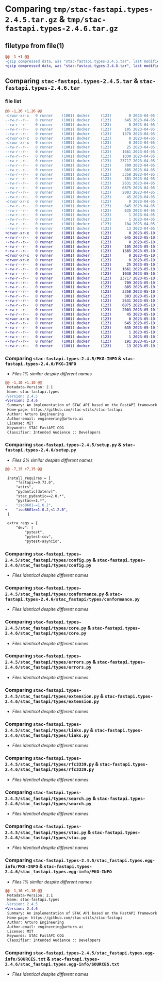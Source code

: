 # Comparing `tmp/stac-fastapi.types-2.4.5.tar.gz` & `tmp/stac-fastapi.types-2.4.6.tar.gz`

## filetype from file(1)

```diff
@@ -1 +1 @@
-gzip compressed data, was "stac-fastapi.types-2.4.5.tar", last modified: Wed Apr  5 14:03:37 2023, max compression
+gzip compressed data, was "stac-fastapi.types-2.4.6.tar", last modified: Wed May 10 15:53:01 2023, max compression
```

## Comparing `stac-fastapi.types-2.4.5.tar` & `stac-fastapi.types-2.4.6.tar`

### file list

```diff
@@ -1,26 +1,26 @@
-drwxr-xr-x   0 runner    (1001) docker     (123)        0 2023-04-05 14:03:37.196875 stac-fastapi.types-2.4.5/
--rw-r--r--   0 runner    (1001) docker     (123)      645 2023-04-05 14:03:37.196875 stac-fastapi.types-2.4.5/PKG-INFO
--rw-r--r--   0 runner    (1001) docker     (123)        0 2023-04-05 14:03:26.000000 stac-fastapi.types-2.4.5/README.md
--rw-r--r--   0 runner    (1001) docker     (123)      105 2023-04-05 14:03:37.196875 stac-fastapi.types-2.4.5/setup.cfg
--rw-r--r--   0 runner    (1001) docker     (123)     1378 2023-04-05 14:03:26.000000 stac-fastapi.types-2.4.5/setup.py
-drwxr-xr-x   0 runner    (1001) docker     (123)        0 2023-04-05 14:03:37.192875 stac-fastapi.types-2.4.5/stac_fastapi/
-drwxr-xr-x   0 runner    (1001) docker     (123)        0 2023-04-05 14:03:37.196875 stac-fastapi.types-2.4.5/stac_fastapi/types/
--rw-r--r--   0 runner    (1001) docker     (123)       25 2023-04-05 14:03:26.000000 stac-fastapi.types-2.4.5/stac_fastapi/types/__init__.py
--rw-r--r--   0 runner    (1001) docker     (123)     1661 2023-04-05 14:03:26.000000 stac-fastapi.types-2.4.5/stac_fastapi/types/config.py
--rw-r--r--   0 runner    (1001) docker     (123)     1030 2023-04-05 14:03:26.000000 stac-fastapi.types-2.4.5/stac_fastapi/types/conformance.py
--rw-r--r--   0 runner    (1001) docker     (123)    23717 2023-04-05 14:03:26.000000 stac-fastapi.types-2.4.5/stac_fastapi/types/core.py
--rw-r--r--   0 runner    (1001) docker     (123)      709 2023-04-05 14:03:26.000000 stac-fastapi.types-2.4.5/stac_fastapi/types/errors.py
--rw-r--r--   0 runner    (1001) docker     (123)      885 2023-04-05 14:03:26.000000 stac-fastapi.types-2.4.5/stac_fastapi/types/extension.py
--rw-r--r--   0 runner    (1001) docker     (123)     3358 2023-04-05 14:03:26.000000 stac-fastapi.types-2.4.5/stac_fastapi/types/links.py
--rw-r--r--   0 runner    (1001) docker     (123)      383 2023-04-05 14:03:26.000000 stac-fastapi.types-2.4.5/stac_fastapi/types/requests.py
--rw-r--r--   0 runner    (1001) docker     (123)     2631 2023-04-05 14:03:26.000000 stac-fastapi.types-2.4.5/stac_fastapi/types/rfc3339.py
--rw-r--r--   0 runner    (1001) docker     (123)     6875 2023-04-05 14:03:26.000000 stac-fastapi.types-2.4.5/stac_fastapi/types/search.py
--rw-r--r--   0 runner    (1001) docker     (123)     2003 2023-04-05 14:03:26.000000 stac-fastapi.types-2.4.5/stac_fastapi/types/stac.py
--rw-r--r--   0 runner    (1001) docker     (123)       45 2023-04-05 14:03:26.000000 stac-fastapi.types-2.4.5/stac_fastapi/types/version.py
-drwxr-xr-x   0 runner    (1001) docker     (123)        0 2023-04-05 14:03:37.192875 stac-fastapi.types-2.4.5/stac_fastapi.types.egg-info/
--rw-r--r--   0 runner    (1001) docker     (123)      645 2023-04-05 14:03:37.000000 stac-fastapi.types-2.4.5/stac_fastapi.types.egg-info/PKG-INFO
--rw-r--r--   0 runner    (1001) docker     (123)      635 2023-04-05 14:03:37.000000 stac-fastapi.types-2.4.5/stac_fastapi.types.egg-info/SOURCES.txt
--rw-r--r--   0 runner    (1001) docker     (123)        1 2023-04-05 14:03:37.000000 stac-fastapi.types-2.4.5/stac_fastapi.types.egg-info/dependency_links.txt
--rw-r--r--   0 runner    (1001) docker     (123)        1 2023-04-05 14:03:37.000000 stac-fastapi.types-2.4.5/stac_fastapi.types.egg-info/not-zip-safe
--rw-r--r--   0 runner    (1001) docker     (123)      184 2023-04-05 14:03:37.000000 stac-fastapi.types-2.4.5/stac_fastapi.types.egg-info/requires.txt
--rw-r--r--   0 runner    (1001) docker     (123)       13 2023-04-05 14:03:37.000000 stac-fastapi.types-2.4.5/stac_fastapi.types.egg-info/top_level.txt
+drwxr-xr-x   0 runner    (1001) docker     (123)        0 2023-05-10 15:53:01.442334 stac-fastapi.types-2.4.6/
+-rw-r--r--   0 runner    (1001) docker     (123)      645 2023-05-10 15:53:01.442334 stac-fastapi.types-2.4.6/PKG-INFO
+-rw-r--r--   0 runner    (1001) docker     (123)        0 2023-05-10 15:52:48.000000 stac-fastapi.types-2.4.6/README.md
+-rw-r--r--   0 runner    (1001) docker     (123)      105 2023-05-10 15:53:01.442334 stac-fastapi.types-2.4.6/setup.cfg
+-rw-r--r--   0 runner    (1001) docker     (123)     1385 2023-05-10 15:52:48.000000 stac-fastapi.types-2.4.6/setup.py
+drwxr-xr-x   0 runner    (1001) docker     (123)        0 2023-05-10 15:53:01.438334 stac-fastapi.types-2.4.6/stac_fastapi/
+drwxr-xr-x   0 runner    (1001) docker     (123)        0 2023-05-10 15:53:01.442334 stac-fastapi.types-2.4.6/stac_fastapi/types/
+-rw-r--r--   0 runner    (1001) docker     (123)       25 2023-05-10 15:52:48.000000 stac-fastapi.types-2.4.6/stac_fastapi/types/__init__.py
+-rw-r--r--   0 runner    (1001) docker     (123)     1661 2023-05-10 15:52:48.000000 stac-fastapi.types-2.4.6/stac_fastapi/types/config.py
+-rw-r--r--   0 runner    (1001) docker     (123)     1030 2023-05-10 15:52:48.000000 stac-fastapi.types-2.4.6/stac_fastapi/types/conformance.py
+-rw-r--r--   0 runner    (1001) docker     (123)    23717 2023-05-10 15:52:48.000000 stac-fastapi.types-2.4.6/stac_fastapi/types/core.py
+-rw-r--r--   0 runner    (1001) docker     (123)      709 2023-05-10 15:52:48.000000 stac-fastapi.types-2.4.6/stac_fastapi/types/errors.py
+-rw-r--r--   0 runner    (1001) docker     (123)      885 2023-05-10 15:52:48.000000 stac-fastapi.types-2.4.6/stac_fastapi/types/extension.py
+-rw-r--r--   0 runner    (1001) docker     (123)     3358 2023-05-10 15:52:48.000000 stac-fastapi.types-2.4.6/stac_fastapi/types/links.py
+-rw-r--r--   0 runner    (1001) docker     (123)      383 2023-05-10 15:52:48.000000 stac-fastapi.types-2.4.6/stac_fastapi/types/requests.py
+-rw-r--r--   0 runner    (1001) docker     (123)     2631 2023-05-10 15:52:48.000000 stac-fastapi.types-2.4.6/stac_fastapi/types/rfc3339.py
+-rw-r--r--   0 runner    (1001) docker     (123)     6875 2023-05-10 15:52:48.000000 stac-fastapi.types-2.4.6/stac_fastapi/types/search.py
+-rw-r--r--   0 runner    (1001) docker     (123)     2003 2023-05-10 15:52:48.000000 stac-fastapi.types-2.4.6/stac_fastapi/types/stac.py
+-rw-r--r--   0 runner    (1001) docker     (123)       45 2023-05-10 15:52:48.000000 stac-fastapi.types-2.4.6/stac_fastapi/types/version.py
+drwxr-xr-x   0 runner    (1001) docker     (123)        0 2023-05-10 15:53:01.442334 stac-fastapi.types-2.4.6/stac_fastapi.types.egg-info/
+-rw-r--r--   0 runner    (1001) docker     (123)      645 2023-05-10 15:53:01.000000 stac-fastapi.types-2.4.6/stac_fastapi.types.egg-info/PKG-INFO
+-rw-r--r--   0 runner    (1001) docker     (123)      635 2023-05-10 15:53:01.000000 stac-fastapi.types-2.4.6/stac_fastapi.types.egg-info/SOURCES.txt
+-rw-r--r--   0 runner    (1001) docker     (123)        1 2023-05-10 15:53:01.000000 stac-fastapi.types-2.4.6/stac_fastapi.types.egg-info/dependency_links.txt
+-rw-r--r--   0 runner    (1001) docker     (123)        1 2023-05-10 15:53:01.000000 stac-fastapi.types-2.4.6/stac_fastapi.types.egg-info/not-zip-safe
+-rw-r--r--   0 runner    (1001) docker     (123)      191 2023-05-10 15:53:01.000000 stac-fastapi.types-2.4.6/stac_fastapi.types.egg-info/requires.txt
+-rw-r--r--   0 runner    (1001) docker     (123)       13 2023-05-10 15:53:01.000000 stac-fastapi.types-2.4.6/stac_fastapi.types.egg-info/top_level.txt
```

### Comparing `stac-fastapi.types-2.4.5/PKG-INFO` & `stac-fastapi.types-2.4.6/PKG-INFO`

 * *Files 1% similar despite different names*

```diff
@@ -1,10 +1,10 @@
 Metadata-Version: 2.1
 Name: stac-fastapi.types
-Version: 2.4.5
+Version: 2.4.6
 Summary: An implementation of STAC API based on the FastAPI framework.
 Home-page: https://github.com/stac-utils/stac-fastapi
 Author: Arturo Engineering
 Author-email: engineering@arturo.ai
 License: MIT
 Keywords: STAC FastAPI COG
 Classifier: Intended Audience :: Developers
```

### Comparing `stac-fastapi.types-2.4.5/setup.py` & `stac-fastapi.types-2.4.6/setup.py`

 * *Files 2% similar despite different names*

```diff
@@ -7,15 +7,15 @@
 
 install_requires = [
     "fastapi>=0.73.0",
     "attrs",
     "pydantic[dotenv]",
     "stac_pydantic==2.0.*",
     "pystac==1.*",
-    "iso8601~=1.0.2",
+    "iso8601>=1.0.2,<1.2.0",
 ]
 
 extra_reqs = {
     "dev": [
         "pytest",
         "pytest-cov",
         "pytest-asyncio",
```

### Comparing `stac-fastapi.types-2.4.5/stac_fastapi/types/config.py` & `stac-fastapi.types-2.4.6/stac_fastapi/types/config.py`

 * *Files identical despite different names*

### Comparing `stac-fastapi.types-2.4.5/stac_fastapi/types/conformance.py` & `stac-fastapi.types-2.4.6/stac_fastapi/types/conformance.py`

 * *Files identical despite different names*

### Comparing `stac-fastapi.types-2.4.5/stac_fastapi/types/core.py` & `stac-fastapi.types-2.4.6/stac_fastapi/types/core.py`

 * *Files identical despite different names*

### Comparing `stac-fastapi.types-2.4.5/stac_fastapi/types/errors.py` & `stac-fastapi.types-2.4.6/stac_fastapi/types/errors.py`

 * *Files identical despite different names*

### Comparing `stac-fastapi.types-2.4.5/stac_fastapi/types/extension.py` & `stac-fastapi.types-2.4.6/stac_fastapi/types/extension.py`

 * *Files identical despite different names*

### Comparing `stac-fastapi.types-2.4.5/stac_fastapi/types/links.py` & `stac-fastapi.types-2.4.6/stac_fastapi/types/links.py`

 * *Files identical despite different names*

### Comparing `stac-fastapi.types-2.4.5/stac_fastapi/types/rfc3339.py` & `stac-fastapi.types-2.4.6/stac_fastapi/types/rfc3339.py`

 * *Files identical despite different names*

### Comparing `stac-fastapi.types-2.4.5/stac_fastapi/types/search.py` & `stac-fastapi.types-2.4.6/stac_fastapi/types/search.py`

 * *Files identical despite different names*

### Comparing `stac-fastapi.types-2.4.5/stac_fastapi/types/stac.py` & `stac-fastapi.types-2.4.6/stac_fastapi/types/stac.py`

 * *Files identical despite different names*

### Comparing `stac-fastapi.types-2.4.5/stac_fastapi.types.egg-info/PKG-INFO` & `stac-fastapi.types-2.4.6/stac_fastapi.types.egg-info/PKG-INFO`

 * *Files 1% similar despite different names*

```diff
@@ -1,10 +1,10 @@
 Metadata-Version: 2.1
 Name: stac-fastapi.types
-Version: 2.4.5
+Version: 2.4.6
 Summary: An implementation of STAC API based on the FastAPI framework.
 Home-page: https://github.com/stac-utils/stac-fastapi
 Author: Arturo Engineering
 Author-email: engineering@arturo.ai
 License: MIT
 Keywords: STAC FastAPI COG
 Classifier: Intended Audience :: Developers
```

### Comparing `stac-fastapi.types-2.4.5/stac_fastapi.types.egg-info/SOURCES.txt` & `stac-fastapi.types-2.4.6/stac_fastapi.types.egg-info/SOURCES.txt`

 * *Files identical despite different names*

